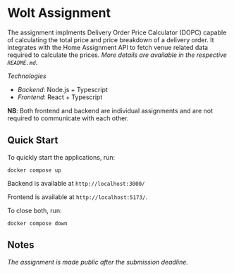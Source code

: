 # Wolt Assignment

The assignment implments Delivery Order Price Calculator (DOPC) capable of calculating the total price and price breakdown of a delivery order. It integrates with the Home Assignment API to fetch venue related data required to calculate the prices.
_More details are available in the respective `README.md`._

_Technologies_

- _Backend_: Node.js + Typescript
- _Frontend_: React + Typescript

**NB**: Both frontend and backend are individual assignments and are not required to communicate with each other.

## Quick Start

To quickly start the applications, run:

```
docker compose up
```

Backend is available at `http://localhost:3000/`

Frontend is available at `http://localhost:5173/`.

To close both, run:

```
docker compose down
```



## Notes

_The assignment is made public after the submission deadline._
